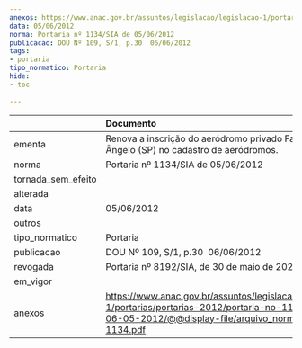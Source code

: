 ```yaml
---
anexos: https://www.anac.gov.br/assuntos/legislacao/legislacao-1/portarias/portarias-2012/portaria-no-1134-sia-de-06-05-2012/@@display-file/arquivo_norma/PA2012-1134.pdf
data: 05/06/2012
norma: Portaria nº 1134/SIA de 05/06/2012
publicacao: DOU Nº 109, S/1, p.30  06/06/2012
tags:
- portaria
tipo_normatico: Portaria
hide: 
- toc 
 
---
```


|                    | Documento                                                                                                                                                         |
|:-------------------|:------------------------------------------------------------------------------------------------------------------------------------------------------------------|
| ementa             | Renova a inscrição do aeródromo privado Fazenda Santo Ângelo (SP) no cadastro de aeródromos.                                                                      |
| norma              | Portaria nº 1134/SIA de 05/06/2012                                                                                                                                |
| tornada_sem_efeito |                                                                                                                                                                   |
| alterada           |                                                                                                                                                                   |
| data               | 05/06/2012                                                                                                                                                        |
| outros             |                                                                                                                                                                   |
| tipo_normatico     | Portaria                                                                                                                                                          |
| publicacao         | DOU Nº 109, S/1, p.30  06/06/2012                                                                                                                                 |
| revogada           | Portaria nº 8192/SIA, de 30 de maio de 2022.                                                                                                                      |
| em_vigor           |                                                                                                                                                                   |
| anexos             | https://www.anac.gov.br/assuntos/legislacao/legislacao-1/portarias/portarias-2012/portaria-no-1134-sia-de-06-05-2012/@@display-file/arquivo_norma/PA2012-1134.pdf |